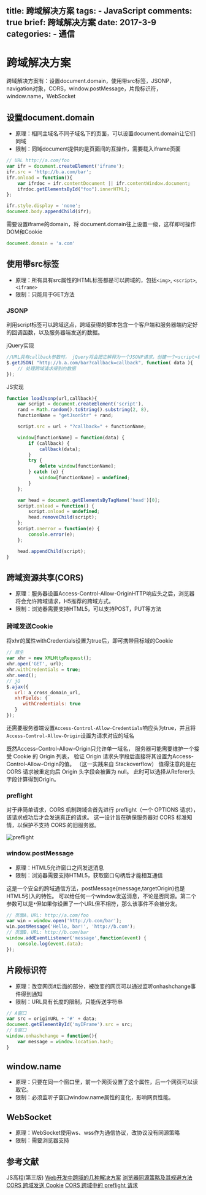 title: 跨域解决方案
tags:
    - JavaScript
comments: true
brief: 跨域解决方案
date: 2017-3-9
categories:
    - 通信
---
# 跨域解决方案
跨域解决方案有：设置document.domain，使用带src标签，JSONP，navigation对象，CORS，window.postMessage，片段标识符，window.name，WebSocket

<!-- more -->

## 设置document.domain
- 原理：相同主域名不同子域名下的页面，可以设置document.domain让它们同域
- 限制：同域document提供的是页面间的互操作，需要载入iframe页面

```js
// URL http://a.com/foo
var ifr = document.createElement('iframe');
ifr.src = 'http://b.a.com/bar'; 
ifr.onload = function(){
    var ifrdoc = ifr.contentDocument || ifr.contentWindow.document;
    ifrdoc.getElementsById("foo").innerHTML);
};

ifr.style.display = 'none';
document.body.appendChild(ifr);
```

需要设置iframe的domain，将 document.domain往上设置一级，这样即可操作DOM和Cookie
```js
document.domain = 'a.com'
```

## 使用带src标签
- 原理：所有具有src属性的HTML标签都是可以跨域的，包括`<img>`, `<script>`,`<iframe>`
- 限制：只能用于GET方法

### JSONP
利用script标签可以跨域这点，跨域获得的脚本包含一个客户端和服务器端约定好的回调函数，以及服务器端发送的数据。

jQuery实现
```js
//URL具有callback参数时， jQuery将会把它解释为一个JSONP请求，创建一个<script>标签来完成该请求。
$.getJSON( "http://b.a.com/bar?callback=callback", function( data ){
    // 处理跨域请求得到的数据
});
```

JS实现
```js
function loadJsonp(url,callback){
    var script = document.createElement('script'),
    rand = Math.random().toString().substring(2, 8),
    functionName = "getJsonStr" + rand;

    script.src = url + "?callback=" + functionName;

    window[functionName] = function(data) {
        if (callback) {
            callback(data);
        }
        try {
            delete window[functionName];
        } catch (e) {
            window[functionName] = undefined;
        }
    };

    var head = document.getElementsByTagName('head')[0];
    script.onload = function() {
        script.onload = undefined;
        head.removeChild(script);
    };
    script.onerror = function(e) {
        console.error(e);
    };

    head.appendChild(script);
}
```

## 跨域资源共享(CORS)
- 原理：服务器设置Access-Control-Allow-OriginHTTP响应头之后，浏览器将会允许跨域请求，H5推荐的跨域方式。
- 限制：浏览器需要支持HTML5，可以支持POST，PUT等方法

### 跨域发送Cookie
将xhr的属性withCredentials设置为true后，即可携带目标域的Cookie
```js
// 原生
var xhr = new XMLHttpRequest();
xhr.open('GET', url);
xhr.withCredentials = true;
xhr.send();
// jQ
$.ajax({
   url: a_cross_domain_url,
   xhrFields: {
      withCredentials: true
   }
});
```

还需要服务器端设置`Access-Control-Allow-Credentials`响应头为true，并且将`Access-Control-Allow-Origin`设置为请求对应的域名

既然Access-Control-Allow-Origin只允许单一域名， 服务器可能需要维护一个接受 Cookie 的 Origin 列表， 验证 Origin 请求头字段后直接将其设置为Access-Control-Allow-Origin的值。 （这一实践来自 Stackoverflow） 值得注意的是在 CORS 请求被重定向后 Origin 头字段会被置为 null。 此时可以选择从Referer头字段计算得到Origin。

### preflight
对于非简单请求，CORS 机制跨域会首先进行 preflight（一个 OPTIONS 请求）， 该请求成功后才会发送真正的请求。 这一设计旨在确保服务器对 CORS 标准知情，以保护不支持 CORS 的旧服务器。

![preflight](preflight.svg)

### window.postMessage
- 原理：HTML5允许窗口之间发送消息
- 限制：浏览器需要支持HTML5，获取窗口句柄后才能相互通信

这是一个安全的跨域通信方法，postMessage(message,targetOrigin)也是HTML5引入的特性。 可以给任何一个window发送消息，不论是否同源。第二个参数可以是`*`但如果你设置了一个URL但不相符，那么该事件不会被分发。

```js
// 页面A，URL: http://a.com/foo
var win = window.open('http://b.com/bar');
win.postMessage('Hello, bar!', 'http://b.com'); 
// 页面B，URL: http://b.com/bar
window.addEventListener('message',function(event) {
    console.log(event.data);
});
```

## 片段标识符
- 原理：改变网页#后面的部分，被改变的网页可以通过监听onhashchange事件得到通知
- 限制：URL具有长度的限制，只能传送字符串

```js
// A窗口
var src = originURL + '#' + data;
document.getElementById('myIFrame').src = src;
// B窗口
window.onhashchange = function(){
    var message = window.location.hash;
}
```

## window.name
- 原理：只要在同一个窗口里，前一个网页设置了这个属性，后一个网页可以读取它。
- 限制：必须监听子窗口window.name属性的变化，影响网页性能。

## WebSocket
- 原理：WebSocket使用ws、wss作为通信协议，改协议没有同源策略
- 限制：需要浏览器支持


## 参考文献
JS高程(第三版)
[Web开发中跨域的几种解决方案](http://harttle.com/2015/10/10/cross-origin.html#3)
[浏览器同源策略及其规避方法](http://www.ruanyifeng.com/blog/2016/04/same-origin-policy.html)
[CORS 跨域发送 Cookie](http://harttle.com/2016/12/28/cors-with-cookie.html)
[CORS 跨域中的 preflight 请求](http://harttle.com/2016/12/28/cors-with-cookie.html)